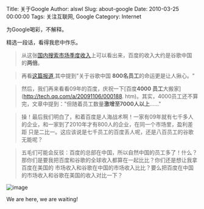 Title: 关于Google
Author: alswl
Slug: about-google
Date: 2010-03-25 00:00:00
Tags: 关注互联网, Google
Category: Internet

为Google喝彩，不解释。

精选一段话，看得我悲中作乐。

> 从这张[国内搜索市场季度收入](http://www.tianjinweb.com/Html/?182.html)上可以看出来，百度的收入大约是谷歌中国
的**两倍**。

>

> 再看[这篇报道](http://www.techweb.com.cn/news/2010-01-18/521367.shtml),其中提到"关于谷歌中国
**800名员工**的命运更是让人揪心。"

>

> 然后，我们再来看看09年的百度，庆祝一下[百度**4000 员工**大搬家](http://tech.qq.com/a/20091106/000188.
htm)。其实，4000员工还不算完，文章中提到："但随着员工数量**激增至7000人以上**……"

>

> 操！最后我们明白了，和着百度是人海战术啊！一家有09年就有七千多人的企业，和一家到了2010年才有800人的企业，在同一个市场里，盈利差距
只是二比一。这应该说是七千员工的百度丢人呢，还是八百员工的谷歌无能呢？

>

> 五毛们可能会反驳：百度的总部在中国，所以自然中国的员工多了！什么？那你们是要我把百度和谷歌的全球收入都算在一起比比？你们还是想让我拿百度在美国的
市场收入和谷歌在中国的市场收入比比？要么把百度在中国的市场收入和谷歌在美国的收入对比一下？

![image](https://4ocf5n.dijingchao.com/upload_dropbox/201003/logo.gif)

We are here, we are waiting!


